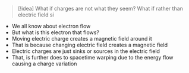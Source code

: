 > [!idea]
> What if charges are not what they seem? What if rather than electric field si

- We all know about electron flow
- But what is this electron that flows?
- Moving electric charge creates a magnetic field around it
- That is because changing electric field creates a magnetic field
- Electric charges are just sinks or sources in the electric field
- That, is further does to spacetime warping due to the energy flow causing a charge variation